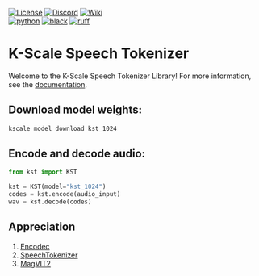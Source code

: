 [![License](https://img.shields.io/badge/license-MIT-green)](https://github.com/kscalelabs/kst/blob/main/LICENSE)
[![Discord](https://img.shields.io/discord/1224056091017478166)](https://discord.gg/k5mSvCkYQh)
[![Wiki](https://img.shields.io/badge/wiki-humanoids-black)](https://humanoids.wiki)
<br />
[![python](https://img.shields.io/badge/-Python_3.11-blue?logo=python&logoColor=white)](https://github.com/pre-commit/pre-commit)
[![black](https://img.shields.io/badge/Code%20Style-Black-black.svg?labelColor=gray)](https://black.readthedocs.io/en/stable/)
[![ruff](https://img.shields.io/badge/Linter-Ruff-red.svg?labelColor=gray)](https://github.com/charliermarsh/ruff)
<br />
</div>

# K-Scale Speech Tokenizer

Welcome to the K-Scale Speech Tokenizer Library! For more information, see the [documentation](https://docs.kscale.dev/machinelearning/kst).


## Download model weights: 
```bash
kscale model download kst_1024
```


## Encode and decode audio:
```python
from kst import KST

kst = KST(model="kst_1024")
codes = kst.encode(audio_input)
wav = kst.decode(codes)
```


## Appreciation
1. [Encodec](https://github.com/facebookresearch/encodec)
2. [SpeechTokenizer](https://github.com/ZhangXInFD/SpeechTokenizer)
2. [MagVIT2](https://magvit.cs.cmu.edu/v2/)
